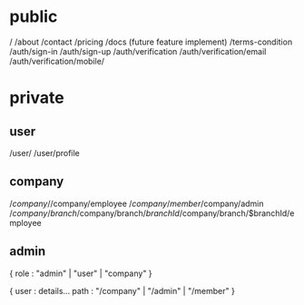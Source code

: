 # public

/
/about
/contact
/pricing
/docs (future feature implement)
/terms-condition
/auth/sign-in
/auth/sign-up
/auth/verification
/auth/verification/email
/auth/verification/mobile/

# private

## user

/user/
/user/profile

## company

/$company/
/$company/employee
/$company/member
/$company/admin
/$company/branch
/$company/branch/$branchId
/$company/branch/$branchId/employee

## admin

{
role : "admin" | "user" | "company"
}

{
user : details...
path : "/company" | "/admin" | "/member"
}
